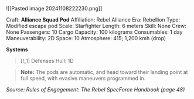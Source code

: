 ![[Pasted image 20241108222230.png]]

Craft: **Alliance Squad Pod**
Affiliation: Rebel Alliance
Era: Rebellion
Type: Modified escape pod
Scale: Starfighter
Length: 6 meters
Skill: None
Crew: None
Passengers: 10
Cargo Capacity: 100 kilograms
Consumables: 1 day
Maneuverability: 2D
Space: 10
Atmosphere: 415; 1,200 kmh (drop)

**Systems**
> [!_1] Defenses
> Hull: 1D

> **Note:** The pods are automatic, and head toward their landing point at full speed, with evasive maneuvers programmed in.


*Source: Rules of Engagement: The Rebel SpecForce Handbook (page 48)*
